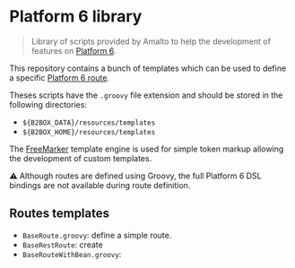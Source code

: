 # Platform 6 library

> Library of scripts provided by Amalto to help the development of features on [Platform 6](https://documentation.amalto.com/b2box/dev/).

This repository contains a bunch of templates which can be used to define a specific [Platform 6 route](https://documentation.amalto.com/b2box/dev/user-guide/built-in-services/routes/routes-guide/).

Theses scripts have the `.groovy` file extension and should be stored in the following directories:

 - `${B2BOX_DATA}/resources/templates`
 - `${B2BOX_HOME}/resources/templates`

The <a href="https://freemarker.apache.org/docs/index.html" target="_blank">FreeMarker</a> template engine is used for simple token markup allowing the development of custom templates.

:warning: Although routes are defined using Groovy, the full Platform 6 DSL bindings are not available during route definition.

## Routes templates

- `BaseRoute.groovy`: define a simple route.
- `BaseRestRoute`: create 
- `BaseRouteWithBean.groovy`: 